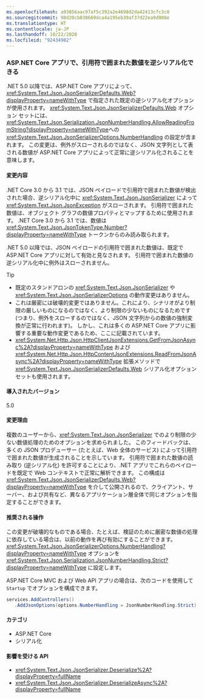 ```yaml
---
ms.openlocfilehash: a93856aac97af5c392a2e4698d2da42413cfc3c8
ms.sourcegitcommit: 98d20cb038669dca4a195eb39af37d22ea9d008e
ms.translationtype: HT
ms.contentlocale: ja-JP
ms.lasthandoff: 10/22/2020
ms.locfileid: "92434982"
---
```

### <a name="aspnet-core-apps-allow-deserializing-quoted-numbers"></a>ASP.NET Core アプリで、引用符で囲まれた数値を逆シリアル化できる

.NET 5.0 以降では、ASP.NET Core アプリによって、<xref:System.Text.Json.JsonSerializerDefaults.Web?displayProperty=nameWithType> で指定された既定の逆シリアル化オプションが使用されます。 <xref:System.Text.Json.JsonSerializerDefaults.Web> オプション セットには、<xref:System.Text.Json.Serialization.JsonNumberHandling.AllowReadingFromString?displayProperty=nameWithType>への <xref:System.Text.Json.JsonSerializerOptions.NumberHandling> の設定が含まれます。 この変更は、例外がスローされるのではなく、JSON 文字列として表される数値が ASP.NET Core アプリによって正常に逆シリアル化されることを意味します。

#### <a name="change-description"></a>変更内容

.NET Core 3.0 から 3.1 では、JSON ペイロードで引用符で囲まれた数値が検出された場合、逆シリアル化中に <xref:System.Text.Json.JsonSerializer> によって <xref:System.Text.Json.JsonException> がスローされます。 引用符で囲まれた数値は、オブジェクト グラフの数値プロパティとマップするために使用されます。 .NET Core 3.0 から 3.1 では、数値は <xref:System.Text.Json.JsonTokenType.Number?displayProperty=nameWithType> トークンからのみ読み取られます。

.NET 5.0 以降では、JSON ペイロードの引用符で囲まれた数値は、既定で ASP.NET Core アプリに対して有効と見なされます。 引用符で囲まれた数値の逆シリアル化中に例外はスローされません。

> [!TIP]
>
> - 既定のスタンドアロンの <xref:System.Text.Json.JsonSerializer> や <xref:System.Text.Json.JsonSerializerOptions> の動作変更はありません。
> - これは厳密には破壊的変更ではありません。これにより、シナリオがより制限の厳しいものになるのではなく、より制限の少ないものになるためです (つまり、例外をスローするのではなく、JSON 文字列からの数値の強制変換が正常に行われます)。 しかし、これは多くの ASP.NET Core アプリに影響する重要な動作変更であるため、ここに記載されています。
> - <xref:System.Net.Http.Json.HttpClientJsonExtensions.GetFromJsonAsync%2A?displayProperty=nameWithType> および <xref:System.Net.Http.Json.HttpContentJsonExtensions.ReadFromJsonAsync%2A?displayProperty=nameWithType> 拡張メソッドで <xref:System.Text.Json.JsonSerializerDefaults.Web> シリアル化オプション セットも使用されます。

#### <a name="version-introduced"></a>導入されたバージョン

5.0

#### <a name="reason-for-change"></a>変更理由

複数のユーザーから、<xref:System.Text.Json.JsonSerializer> でのより制限の少ない数値処理のためのオプションを求められました。 このフィードバックは、多くの JSON プロデューサー (たとえば、Web 全体のサービス) によって引用符で囲まれた数値が生成されることを示しています。 引用符で囲まれた数値の読み取り (逆シリアル化) を許可することにより、.NET アプリでこれらのペイロードを既定で Web コンテキストで正常に解析できます。 この構成は <xref:System.Text.Json.JsonSerializerDefaults.Web?displayProperty=nameWithType> を介して公開されるので、クライアント、サーバー、および共有など、異なるアプリケーション層全体で同じオプションを指定することができます。

#### <a name="recommended-action"></a>推奨される操作

この変更が破壊的なものである場合、たとえば、検証のために厳密な数値の処理に依存している場合は、以前の動作を再び有効にすることができます。 <xref:System.Text.Json.JsonSerializerOptions.NumberHandling?displayProperty=nameWithType> オプションを <xref:System.Text.Json.Serialization.JsonNumberHandling.Strict?displayProperty=nameWithType> に設定します。

ASP.NET Core MVC および Web API アプリの場合は、次のコードを使用して `Startup` でオプションを構成できます。

```csharp
services.AddControllers()
   .AddJsonOptions(options.NumberHandling = JsonNumberHandling.Strict);
```

#### <a name="category"></a>カテゴリ

- ASP.NET Core
- シリアル化

#### <a name="affected-apis"></a>影響を受ける API

- <xref:System.Text.Json.JsonSerializer.Deserialize%2A?displayProperty=fullName>
- <xref:System.Text.Json.JsonSerializer.DeserializeAsync%2A?displayProperty=fullName>

<!--

#### Affected APIs

- `Overload:System.Text.Json.JsonSerializer.Deserialize`
- `Overload:System.Text.Json.JsonSerializer.DeserializeAsync`

-->
